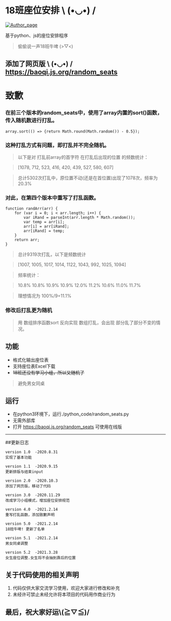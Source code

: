 # 18班座位安排 \﻿ (•◡•) /

[![Author_page](https://img.shields.io/badge/Author%20page-on%20bilibili-green)](https://space.bilibili.com/290472819)

基于python、js的座位安排程序
> 偷偷说一声18班牛啤 (>▽<)
##  添加了网页版 \﻿ (•◡•) /   https://baoqi.js.org/random_seats

# 致歉
### 在前三个版本的random_seats中，使用了array内置的sort()函数，传入随机数进行打乱。
  `array.sort(() => {return Math.round(Math.random()) - 0.5});`


### 这种打乱方式有问题，即打乱并不完全随机。
 > 以下是对 打乱前array的首字符 在打乱后出现的位置 的频数统计：
 
 > [1078, 712, 523, 416, 420, 439, 527, 580, 607]
 
 > 总计5302次打乱中，原位置不动(还是在首位置)出现了1078次，频率为20.3%
 
### 对此，在第四个版本中重写了打乱函数。
    function randArr(arr) {
        for (var i = 0; i < arr.length; i++) {
            var iRand = parseInt(arr.length * Math.random());
            var temp = arr[i];
            arr[i] = arr[iRand];
            arr[iRand] = temp;
        }
        return arr;
    }
 > 总计9319次打乱，以下是频数统计
 
 > [1007, 1005, 1017, 1014, 1122, 1043, 992, 1025, 1094]
 
 > 频率统计： 

 > 10.8% 10.8% 10.9% 10.9% 12.0% 11.2% 10.6% 11.0% 11.7%
 
 > 理想情况为 100%/9=11.1%
 
### 修改后打乱更为随机
 > 用 数组排序函数sort 反向实现 数组打乱，会出现 部分乱了部分不变的情况。



## 功能
  - 格式化输出座位表
  - 支持座位表Excel下载
  - ~~18班还没有学习小组，所以又随机了~~
  > 避免男女同桌
  
## 运行
  - 在python3环境下，运行./python_code/random_seats.py
  - 无需外部库
  - 打开 https://baoqi.js.org/random_seats 可使用在线版


---

##更新日志

    version 1.0  -2020.8.31
    实现了基本功能
    
    version 1.1  -2020.9.15
    更新排版与结束input
    
    version 2.0  -2020.10.3
    添加了网页版，移动了代码
    
    version 3.0  -2020.11.29
    改成学习小组模式，增加座位安排规范
    
    version 4.0  -2021.2.14
    重写打乱函数，添加致歉声明
    
    version 5.0  -2021.2.14
    18班牛啤! 更新了名单
    
    version 5.1  -2021.2.14
    男女同桌调整
    
    version 5.2  -2021.3.28
    女生座位调整.女生将不会抽到靠后的位置


## 关于代码使用的相关声明
  1. 代码仅供大家交流学习使用，欢迎大家进行修改和补充<br>
  2. 未经许可禁止未经允许将本项目的代码用作商业行为<br>
  
  
最后，祝大家好运\\(≧▽≦)/
---
